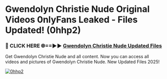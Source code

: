 # Gwendolyn Christie Nude Original Videos 0nlyFans Leaked - Files Updated! (0hhp2)

<h3>🔴 CLICK HERE 🌐==►► <a href="https://tinyurl.com/5h6xmrr3" rel="nofollow">Gwendolyn Christie Nude Updated Files</a></h3>

Get Gwendolyn Christie Nude and all content. Now you can access all videos and pictures of Gwendolyn Christie Nude. New Updated Files 2025!

[![0hhp2](https://i.imgur.com/KVD873Z.gif)](https://tinyurl.com/5h6xmrr3)
